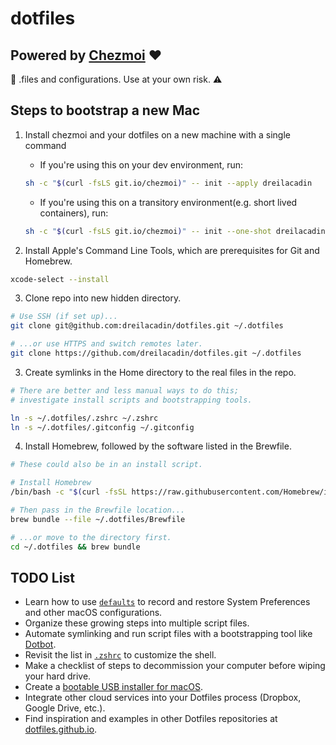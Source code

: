 # dotfiles

## Powered by [Chezmoi](https://www.chezmoi.io/) ❤️

🔧 .files and configurations. Use at your own risk. ⚠️

## Steps to bootstrap a new Mac

1. Install chezmoi and your dotfiles on a new machine with a single command

   - If you're using this on your dev environment, run:

   ```zsh
   sh -c "$(curl -fsLS git.io/chezmoi)" -- init --apply dreilacadin
   ```

   - If you're using this on a transitory environment(e.g. short lived containers), run:

   ```zsh
   sh -c "$(curl -fsLS git.io/chezmoi)" -- init --one-shot dreilacadin
   ```

2. Install Apple's Command Line Tools, which are prerequisites for Git and Homebrew.

```zsh
xcode-select --install
```

3. Clone repo into new hidden directory.

```zsh
# Use SSH (if set up)...
git clone git@github.com:dreilacadin/dotfiles.git ~/.dotfiles

# ...or use HTTPS and switch remotes later.
git clone https://github.com/dreilacadin/dotfiles.git ~/.dotfiles
```

3. Create symlinks in the Home directory to the real files in the repo.

```zsh
# There are better and less manual ways to do this;
# investigate install scripts and bootstrapping tools.

ln -s ~/.dotfiles/.zshrc ~/.zshrc
ln -s ~/.dotfiles/.gitconfig ~/.gitconfig
```

4. Install Homebrew, followed by the software listed in the Brewfile.

```zsh
# These could also be in an install script.

# Install Homebrew
/bin/bash -c "$(curl -fsSL https://raw.githubusercontent.com/Homebrew/install/HEAD/install.sh)"

# Then pass in the Brewfile location...
brew bundle --file ~/.dotfiles/Brewfile

# ...or move to the directory first.
cd ~/.dotfiles && brew bundle
```

## TODO List

- Learn how to use [`defaults`](https://macos-defaults.com/#%F0%9F%99%8B-what-s-a-defaults-command)
  to record and restore System Preferences and other macOS configurations.
- Organize these growing steps into multiple script files.
- Automate symlinking and run script files with a bootstrapping tool like
  [Dotbot](https://github.com/anishathalye/dotbot).
- Revisit the list in [`.zshrc`](.zshrc) to customize the shell.
- Make a checklist of steps to decommission your computer before wiping your hard drive.
- Create a [bootable USB installer for macOS](https://support.apple.com/en-us/HT201372).
- Integrate other cloud services into your Dotfiles process (Dropbox, Google Drive, etc.).
- Find inspiration and examples in other Dotfiles repositories at
  [dotfiles.github.io](https://dotfiles.github.io/).
